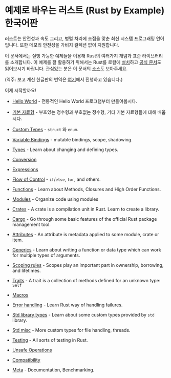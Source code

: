 # 예제로 바우는 러스트 (Rust by Example) 한국어판

러스트는 안전성과 속도 그리고, 병렬 처리에 초점을 맞춘 최신 시스템 프로그래밍 언어
입니다. 또한 메모리 안전성을 가비지 컬렉션 없이 지원합니다.

이 문서에서는 실행 가능한 예제들을 이용해 Rust의 여러가지 개념과 표준 라이브러리를 
소개합니다. 이 예제를 잘 활용하기 위해서는 Rust를 로컬에 [설치][install]하고 
[공식 문서][std]도 읽어보시기 바랍니다. 관심있는 분은 이 문서의 [소스][home]도 
보아주세요.

(역주: 보고 계신 한글판의 번역은 [여기][home-ko]에서 진행하고 있습니다.)

이제 시작할까요!

- [Hello World](hello.md) - 전통적인 Hello World 프로그램부터 만들어봅시다.

- [기본 자료형](primitives.md) - 부호있는 정수형과 부호없는 정수형, 기타 기본 자료형들에 대해 배웁시다.

- [Custom Types](custom_types.md) - `struct` 와 `enum`.

- [Variable Bindings](variable_bindings.md) - mutable bindings, scope, shadowing.

- [Types](types.md) - Learn about changing and defining types.

- [Conversion](conversion.md)

- [Expressions](expression.md)

- [Flow of Control](flow_control.md) - `if`/`else`, `for`, and others.

- [Functions](fn.md) - Learn about Methods, Closures and High Order Functions.

- [Modules](mod.md) - Organize code using modules

- [Crates](crates.md) - A crate is a compilation unit in Rust. Learn to create a library.

- [Cargo](cargo.md) - Go through some basic features of the official Rust package management tool.

- [Attributes](attribute.md) - An attribute is metadata applied to some module, crate or item.

- [Generics](generics.md) - Learn about writing a function or data type which can work for multiple types of arguments.

- [Scoping rules](scope.md) - Scopes play an important part in ownership, borrowing, and lifetimes.

- [Traits](trait.md) - A trait is a collection of methods defined for an unknown type: `Self`

- [Macros](macros.md)

- [Error handling](error.md) - Learn Rust way of handling failures.

- [Std library types](std.md) - Learn about some custom types provided by `std` library.

- [Std misc](std_misc.md) - More custom types for file handling, threads.

- [Testing](testing.md) - All sorts of testing in Rust.

- [Unsafe Operations](unsafe.md)

- [Compatibility](compatibility.md)

- [Meta](meta.md) - Documentation, Benchmarking.


[rust]: https://www.rust-lang.org/
[install]: https://www.rust-lang.org/tools/install
[std]: https://doc.rust-lang.org/std/
[home]: https://github.com/rust-lang/rust-by-example
[home-ko]: https://github.com/rust-lang-ko/rust-by-example-ko
